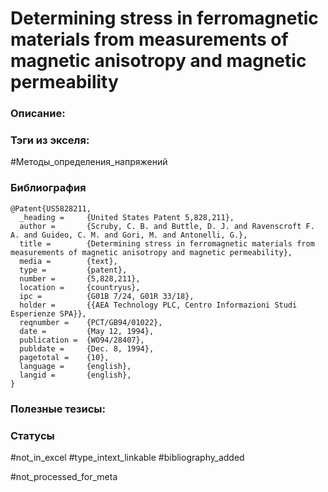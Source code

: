 # Determining stress in ferromagnetic materials from measurements of magnetic anisotropy and magnetic permeability

### Описание:

### Тэги из экселя:
#Методы_определения_напряжений 

### Библиография
```
@Patent{US5828211,
  _heading =     {United States Patent 5,828,211},
  author =       {Scruby, C. B. and Buttle, D. J. and Ravenscroft F. A. and Guideo, C. M. and Gori, M. and Antonelli, G.},
  title =        {Determining stress in ferromagnetic materials from measurements of magnetic anisotropy and magnetic permeability},
  media =        {text},
  type =         {patent},
  number =       {5,828,211},
  location =     {countryus},
  ipc =          {G01B 7/24, G01R 33/18},
  holder =       {{AEA Technology PLC, Centro Informazioni Studi Esperienze SPA}},
  reqnumber =    {PCT/GB94/01022},
  date =         {May 12, 1994},
  publication =  {WO94/28407},
  publdate =     {Dec. 8, 1994},
  pagetotal =    {10},
  language =     {english},
  langid =       {english},
}
```

### Полезные тезисы:

### Статусы
#not_in_excel 
#type_intext_linkable
#bibliography_added

#not_processed_for_meta
